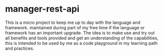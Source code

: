 # manager-rest-api
This is a micro project to keep me up to day with the language and framework. maintained during part of my free time if the language or framework has an important upgrade. The idea is to make use and try out all benefits and tools provided and get an understanding of the capabilities, this is intended to be used by me as a code playground in my learning path and practices.
